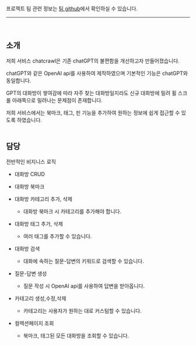 

프로젝트 팀 관련 정보는 [팀 github](https://github.com/codestates-seb/seb43_main_012)에서 확인하실 수 있습니다.

---
<br>

## 소개

저희 서비스 chatcrawl은 기존 chatGPT의 불편함을 개선하고자 만들어졌습니다.

chatGPT와 같은 OpenAI api를 사용하여 제작하였으며 기본적인 기능은 chatGPT와 동일합니다.

GPT의 대화방이 쌓여감에 따라 자주 찾는 대화방일지라도 신규 대화방에 밀려 휠 스크롤 아래쪽으로 밀려나는 문제점이 존재합니다. 

저희 서비스에서는 북마크, 태그, 핀 기능을 추가하여 원하는 정보에 쉽게 접근할 수 있도록 하였습니다.
<br><br>

## 담당
전반적인 비지니스 로직

* 대화방 CRUD
* 대화방 북마크
* 대화방 카테고리 추가, 삭제
  * 대화방 북마크 시 카테고리를 추가해야 합니다.
 
* 대화방 태그 추가, 삭제
  * 여러 태그를 추가할 수 있습니다.
    
* 대화방 검색
  * 대화에 속하는 질문-답변의 키워드로 검색할 수 있습니다.
    
* 질문-답변 생성
  * 질문 작성 시 OpenAI api를 사용하여 답변을 받아옵니다.
    
* 카테고리 생성,수정,삭제
  * 카테고리는 사용자가 원하는 대로 커스텀할 수 있습니다.
    
* 컬렉션페이지 조회
  * 북마크, 태그된 모든 대화방을 조회할 수 있습니다.
